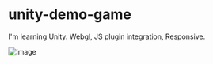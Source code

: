 # unity-demo-game
I'm learning Unity. Webgl, JS plugin integration, Responsive.

![image](https://github.com/Perugia/unity-demo-game/assets/36201388/97ea6ef5-59d2-4001-8ab9-e72cacaf650c)
